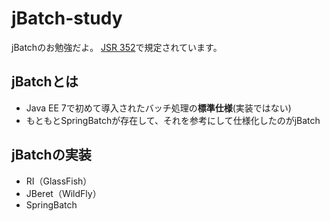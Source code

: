 # jBatch-study
jBatchのお勉強だよ。
[JSR 352](https://jcp.org/en/jsr/detail?id=352)で規定されています。

## jBatchとは
- Java EE 7で初めて導入されたバッチ処理の**標準仕様**(実装ではない)
- もともとSpringBatchが存在して、それを参考にして仕様化したのがjBatch

## jBatchの実装
- RI（GlassFish）
- JBeret（WildFly）
- SpringBatch
